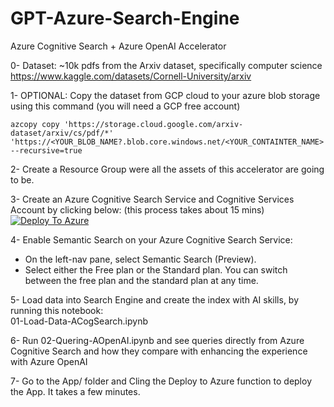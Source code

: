 # GPT-Azure-Search-Engine
Azure Cognitive Search + Azure OpenAI Accelerator

0- Dataset: ~10k pdfs from the Arxiv dataset, specifically computer science
https://www.kaggle.com/datasets/Cornell-University/arxiv

1- OPTIONAL: Copy the dataset from GCP cloud to your azure blob storage using this command (you will need a GCP free account)
```
azcopy copy 'https://storage.cloud.google.com/arxiv-dataset/arxiv/cs/pdf/*' 'https://<YOUR_BLOB_NAME?.blob.core.windows.net/<YOUR_CONTAINTER_NAME> --recursive=true
```

2- Create a Resource Group were all the assets of this accelerator are going to be.

3- Create an Azure Cognitive Search Service and Cognitive Services Account by clicking below: (this process takes about 15 mins) <br>
[![Deploy To Azure](https://aka.ms/deploytoazurebutton)](https://portal.azure.com/#create/Microsoft.Template/uri/https%3A%2F%2Fraw.githubusercontent.com%2Fpablomarin%2FGPT-Azure-Search-Engine%2Fmain%2Fazuredeploy.json)

4- Enable Semantic Search on your Azure Cognitive Search Service: 
- On the left-nav pane, select Semantic Search (Preview).
- Select either the Free plan or the Standard plan. You can switch between the free plan and the standard plan at any time.


5- Load data into Search Engine and create the index with AI skills, by running this notebook:<br>
01-Load-Data-ACogSearch.ipynb

6- Run 02-Quering-AOpenAI.ipynb  and see queries directly from Azure Cognitive Search and how they compare with enhancing the experience with Azure OpenAI

7- Go to the App/ folder and Cling the Deploy to Azure function to deploy the App. It takes a few minutes.


